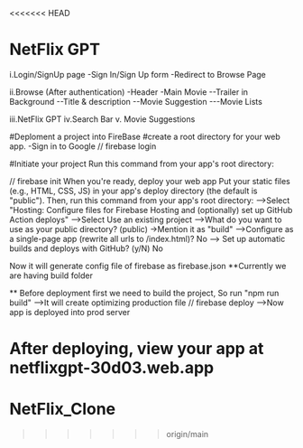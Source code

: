 <<<<<<< HEAD
# NetFlix GPT

i.Login/SignUp page
-Sign In/Sign Up form
-Redirect to Browse Page

ii.Browse (After authentication)
-Header
-Main Movie
--Trailer in Background
--Title & description
--Movie Suggestion
---Movie Lists

iii.NetFlix GPT
iv.Search Bar
v. Movie Suggestions

#Deploment a project into FireBase
#create a root directory for your web app.
-Sign in to Google
// firebase login

#Initiate your project
Run this command from your app's root directory:

// firebase init
When you're ready, deploy your web app
Put your static files (e.g., HTML, CSS, JS) in your app's deploy directory (the default is "public"). Then, run this command from your app's root directory:
-->Select "Hosting: Configure files for Firebase Hosting and (optionally) set up GitHub Action deploys"
-->Select Use an existing project
-->What do you want to use as your public directory? (public) ->Mention it as "build"
-->Configure as a single-page app (rewrite all urls to /index.html)? No
--> Set up automatic builds and deploys with GitHub? (y/N) No

Now it will generate config file of firebase as firebase.json
\*\*Currently we are having build folder

\*\* Before deployment first we need to build the project, So run "npm run build"
-->It will create optimizing production file
// firebase deploy
-->Now app is deployed into prod server

After deploying, view your app at netflixgpt-30d03.web.app
=======
# NetFlix_Clone
>>>>>>> origin/main
